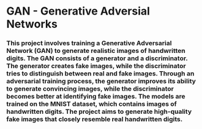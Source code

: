 # GAN - Generative Adversial Networks
### This project involves training a Generative Adversarial Network (GAN) to generate realistic images of handwritten digits. The GAN consists of a generator and a discriminator. The generator creates fake images, while the discriminator tries to distinguish between real and fake images. Through an adversarial training process, the generator improves its ability to generate convincing images, while the discriminator becomes better at identifying fake images. The models are trained on the MNIST dataset, which contains images of handwritten digits. The project aims to generate high-quality fake images that closely resemble real handwritten digits.
